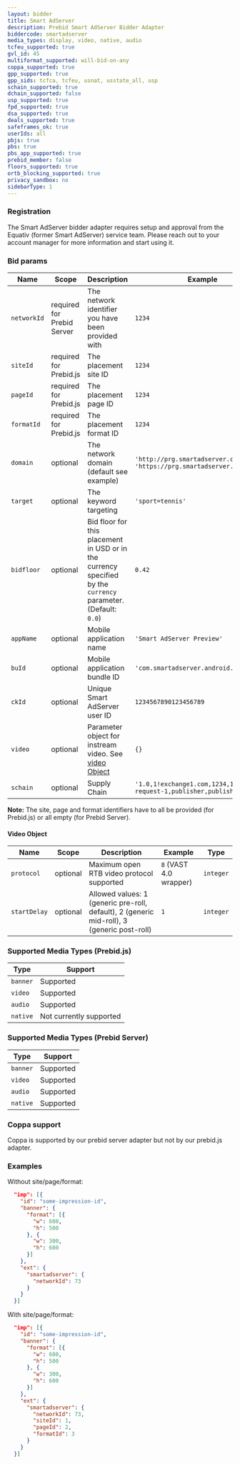 ```yaml
---
layout: bidder
title: Smart AdServer
description: Prebid Smart AdServer Bidder Adapter
biddercode: smartadserver
media_types: display, video, native, audio
tcfeu_supported: true
gvl_id: 45
multiformat_supported: will-bid-on-any
coppa_supported: true
gpp_supported: true
gpp_sids: tcfca, tcfeu, usnat, usstate_all, usp
schain_supported: true
dchain_supported: false
usp_supported: true
fpd_supported: true
dsa_supported: true
deals_supported: true
safeframes_ok: true
userIds: all
pbjs: true
pbs: true
pbs_app_supported: true
prebid_member: false
floors_supported: true
ortb_blocking_supported: true
privacy_sandbox: no
sidebarType: 1
---
```


### Registration

The Smart AdServer bidder adapter requires setup and approval from the Equativ (former Smart AdServer) service team. Please reach out to your account manager for more information and start using it.

### Bid params



| Name | Scope | Description | Example | Type |
|------|-------|-------------|---------|------|
| `networkId` | required for Prebid Server | The network identifier you have been provided with | `1234` | `integer` |
| `siteId` | required for Prebid.js | The placement site ID |`1234` | `integer` |
| `pageId` | required for Prebid.js | The placement page ID | `1234` | `integer` |
| `formatId` | required for Prebid.js | The placement format ID | `1234` | `integer` |
| `domain` | optional | The network domain (default see example) | `'http://prg.smartadserver.com', 'https://prg.smartadserver.com'` | `string` |
| `target` | optional | The keyword targeting | `'sport=tennis'` | `string` |
| `bidfloor` | optional | Bid floor for this placement in USD or in the currency specified by the `currency` parameter. (Default: `0.0`) | `0.42` | `float` |
| `appName` | optional | Mobile application name | `'Smart AdServer Preview'` | `string` |
| `buId` | optional | Mobile application bundle ID | `'com.smartadserver.android.dashboard'` | `string` |
| `ckId` | optional | Unique Smart AdServer user ID | `1234567890123456789` | `integer` |
| `video` | optional | Parameter object for instream video. See [video Object](#smartadserver-video-object) | `{}` | `object` |
| `schain` | optional | Supply Chain | `'1.0,1!exchange1.com,1234,1,bid-request-1,publisher,publisher.com'` | `string` |

**Note:** The site, page and format identifiers have to all be provided (for Prebid.js) or all empty (for Prebid Server).



#### Video Object



| Name | Scope | Description | Example | Type |
|------|-------|-------------|---------|------|
| `protocol` | optional | Maximum open RTB video protocol supported | `8` (VAST 4.0 wrapper) | `integer` |
| `startDelay` | optional | Allowed values: 1 (generic pre-roll, default), 2 (generic mid-roll), 3 (generic post-roll) | `1` | `integer` |

### Supported Media Types (Prebid.js)



| Type | Support |
|---|---|
| `banner` | Supported |
| `video`  | Supported |
| `audio`  | Supported |
| `native` | Not currently supported |

### Supported Media Types (Prebid Server)



| Type   | Support |
|------|-------|
| `banner` | Supported |
| `video`  | Supported |
| `audio`  | Supported |
| `native` | Supported |

### Coppa support
Coppa is supported by our prebid server adapter but not by our prebid.js adapter.

### Examples

Without site/page/format:

```json
  "imp": [{
    "id": "some-impression-id",
    "banner": {
      "format": [{
        "w": 600,
        "h": 500
      }, {
        "w": 300,
        "h": 600
      }]
    },
    "ext": {
      "smartadserver": {
        "networkId": 73
      }
    }
  }]
```

With site/page/format:

```json
  "imp": [{
    "id": "some-impression-id",
    "banner": {
      "format": [{
        "w": 600,
        "h": 500
      }, {
        "w": 300,
        "h": 600
      }]
    },
    "ext": {
      "smartadserver": {
        "networkId": 73,
        "siteId": 1,
        "pageId": 2,
        "formatId": 3
      }
    }
  }]
```

